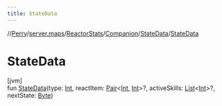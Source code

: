 ```yaml
---
title: StateData
---
```

//[Perry](../../../../../index.html)/[server.maps](../../../index.html)/[ReactorStats](../../index.html)/[Companion](../index.html)/[StateData](index.html)/[StateData](-state-data.html)



# StateData



[jvm]\
fun [StateData](-state-data.html)(type: [Int](https://kotlinlang.org/api/latest/jvm/stdlib/kotlin/-int/index.html), reactItem: [Pair](https://kotlinlang.org/api/latest/jvm/stdlib/kotlin/-pair/index.html)&lt;[Int](https://kotlinlang.org/api/latest/jvm/stdlib/kotlin/-int/index.html), [Int](https://kotlinlang.org/api/latest/jvm/stdlib/kotlin/-int/index.html)&gt;?, activeSkills: [List](https://kotlinlang.org/api/latest/jvm/stdlib/kotlin.collections/-list/index.html)&lt;[Int](https://kotlinlang.org/api/latest/jvm/stdlib/kotlin/-int/index.html)&gt;?, nextState: [Byte](https://kotlinlang.org/api/latest/jvm/stdlib/kotlin/-byte/index.html))




